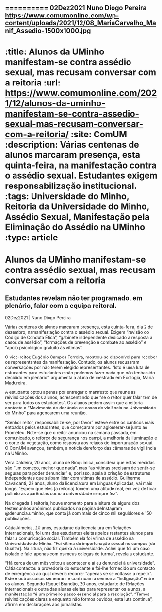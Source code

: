 
==========
02Dez2021
Nuno Diogo Pereira
https://www.comumonline.com/wp-content/uploads/2021/12/08_MariaCarvalho_Manif_Assedio-1500x1000.jpg
---
:title: Alunos da UMinho manifestam-se contra assédio sexual, mas recusam conversar com a reitoria
:url: https://www.comumonline.com/2021/12/alunos-da-uminho-manifestam-se-contra-assedio-sexual-mas-recusam-conversar-com-a-reitoria/
:site: ComUM
:description: Várias centenas de alunos marcaram presença, esta quinta-feira, na manifestação contra o assédio sexual. Estudantes exigem responsabilização institucional.
:tags: Universidade do Minho, Reitoria da Universidade do Minho, Assédio Sexual, Manifestação pela Eliminação do Assédio na UMinho
:type: article
==========


# **Alunos da UMinho manifestam-se contra assédio sexual, mas recusam conversar com a reitoria**

## Estudantes revelam não ter programado, em plenário, falar com a equipa reitoral.

02Dez2021 | Nuno Diogo Pereira

Várias centenas de alunos marcaram presença, esta quinta-feira, dia 2 de dezembro, namanifestação contra o assédio sexual. Exigem “revisão do Código de Conduta Ética”, “gabinete independente dedicado à resposta a casos de assédio”, “formações de prevenção e combate ao assédio” e “apoio psicológico gratuito às vítimas”.

O vice-reitor, Eugénio Campos Ferreira, mostrou-se disponível para receber os representantes da manifestação. Contudo, os alunos recusaram conversações por não terem elegido representantes. “Isto é uma luta de estudantes para estudantes e não podemos fazer nada que não tenha sido decidido em plenário”, argumenta a aluna de mestrado em Ecologia, Maria Madureira.

A estudante optou apenas por entregar o manifesto que reúne as reivindicações dos alunos, acrescentando que “se o reitor quer falar tem de ser para todos os estudantes”. Os alunos pedem assim que a reitoria contacte o “Movimento de denúncia de casos de violência na Universidade do Minho” para agendarem uma reunião.

“Senhor reitor, responsabilize-se, por favor” esteve entre os cânticos mais entoados pelos estudantes, que começaram por aglomerar-se junto ao Prometeu. Note-se que o reitor anunciou na semana passada, em comunicado, o reforço de segurança nos campi, a melhoria da iluminação e o corte da vegetação, como resposta aos relatos de importunação sexual. O ComUM avançou, também, a notícia dereforço das câmaras de vigilância na UMinho.

Vera Caldeira, 20 anos, aluna de Bioquímica, considera que estas medidas são “um começo, melhor que nada”, mas “as vítimas precisam de sentir-se seguras para poder denunciar” e, por isso, apela à criação de estruturas independentes que saibam lidar com vítimas de assédio. Guilherme Cavalcanti, 22 anos, aluno da licenciatura em Línguas Aplicadas, vai mais longe. “Espero que eles [a reitoria] tomem uma atitude real, em vez de ficar polindo as aparências como a universidade sempre fez”.

Na chegada à reitoria, houve momento para a leitura de alguns dos testemunhos anónimos publicados na página deInstagram @denuncia.uminho, que conta já com mais de cinco mil seguidores e 150 publicações.

Cátia Almeida, 20 anos, estudante da licenciatura em Relações Internacionais, foi uma das estudantes eleitas pelos restantes alunos para falar à comunicação social. Também ela foi vítima de assédio na Universidade do Minho. “Fui vítima de importunação sexual no campus [de Gualtar]. Na altura, não fiz queixa à universidade. Achei que foi um caso isolado e falei apenas com os meus colegas de turma”, revela a estudante.

“Há cerca de um mês voltou a acontecer e aí eu denunciei à universidade”. Cátia contactou a provedoria do estudante e foi-lhe fornecido um contacto de emergência ao qual deveria recorrer “apenas se se voltasse a repetir”. Este e outros casos semearam e continuam a semear a “indignação” entre os alunos. Segundo Raquel Brandão, 20 anos, estudante de Relações Internacionais e outra das alunas eleitas para representar os alunos, a manifestação “é um primeiro passo essencial para a resolução”. “Temos reivindicações claras e enquanto não formos ouvidos, esta luta continua”, afirma em declarações aos jornalistas.

